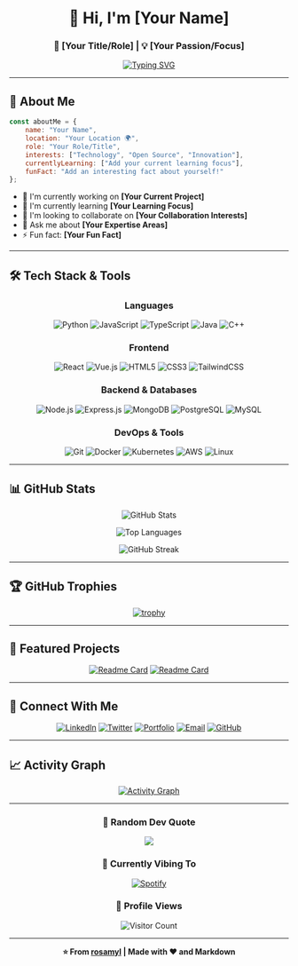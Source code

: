 <div align="center">
  
# 👋 Hi, I'm [Your Name]

### 🚀 [Your Title/Role] | 💡 [Your Passion/Focus]

[![Typing SVG](https://readme-typing-svg.herokuapp.com?font=Fira+Code&pause=1000&color=2E9EF7&center=true&vCenter=true&width=435&lines=Welcome+to+my+GitHub+profile!;Always+learning+new+things;Building+cool+projects)](https://git.io/typing-svg)

</div>

---

## 🌟 About Me

```javascript
const aboutMe = {
    name: "Your Name",
    location: "Your Location 🌍",
    role: "Your Role/Title",
    interests: ["Technology", "Open Source", "Innovation"],
    currentlyLearning: ["Add your current learning focus"],
    funFact: "Add an interesting fact about yourself!"
};
```

- 🔭 I'm currently working on **[Your Current Project]**
- 🌱 I'm currently learning **[Your Learning Focus]**
- 👯 I'm looking to collaborate on **[Your Collaboration Interests]**
- 💬 Ask me about **[Your Expertise Areas]**
- ⚡ Fun fact: **[Your Fun Fact]**

---

## 🛠️ Tech Stack & Tools

<div align="center">

### Languages
![Python](https://img.shields.io/badge/Python-3776AB?style=for-the-badge&logo=python&logoColor=white)
![JavaScript](https://img.shields.io/badge/JavaScript-F7DF1E?style=for-the-badge&logo=javascript&logoColor=black)
![TypeScript](https://img.shields.io/badge/TypeScript-007ACC?style=for-the-badge&logo=typescript&logoColor=white)
![Java](https://img.shields.io/badge/Java-ED8B00?style=for-the-badge&logo=openjdk&logoColor=white)
![C++](https://img.shields.io/badge/C++-00599C?style=for-the-badge&logo=cplusplus&logoColor=white)

### Frontend
![React](https://img.shields.io/badge/React-20232A?style=for-the-badge&logo=react&logoColor=61DAFB)
![Vue.js](https://img.shields.io/badge/Vue.js-35495E?style=for-the-badge&logo=vuedotjs&logoColor=4FC08D)
![HTML5](https://img.shields.io/badge/HTML5-E34F26?style=for-the-badge&logo=html5&logoColor=white)
![CSS3](https://img.shields.io/badge/CSS3-1572B6?style=for-the-badge&logo=css3&logoColor=white)
![TailwindCSS](https://img.shields.io/badge/Tailwind_CSS-38B2AC?style=for-the-badge&logo=tailwind-css&logoColor=white)

### Backend & Databases
![Node.js](https://img.shields.io/badge/Node.js-43853D?style=for-the-badge&logo=nodedotjs&logoColor=white)
![Express.js](https://img.shields.io/badge/Express.js-404D59?style=for-the-badge&logo=express&logoColor=white)
![MongoDB](https://img.shields.io/badge/MongoDB-4EA94B?style=for-the-badge&logo=mongodb&logoColor=white)
![PostgreSQL](https://img.shields.io/badge/PostgreSQL-316192?style=for-the-badge&logo=postgresql&logoColor=white)
![MySQL](https://img.shields.io/badge/MySQL-00000F?style=for-the-badge&logo=mysql&logoColor=white)

### DevOps & Tools
![Git](https://img.shields.io/badge/Git-F05032?style=for-the-badge&logo=git&logoColor=white)
![Docker](https://img.shields.io/badge/Docker-2496ED?style=for-the-badge&logo=docker&logoColor=white)
![Kubernetes](https://img.shields.io/badge/Kubernetes-326CE5?style=for-the-badge&logo=kubernetes&logoColor=white)
![AWS](https://img.shields.io/badge/AWS-232F3E?style=for-the-badge&logo=amazon-aws&logoColor=white)
![Linux](https://img.shields.io/badge/Linux-FCC624?style=for-the-badge&logo=linux&logoColor=black)

</div>

---

## 📊 GitHub Stats

<div align="center">
  
![GitHub Stats](https://github-readme-stats.vercel.app/api?username=rosamyl&show_icons=true&theme=tokyonight&hide_border=true&count_private=true)

![Top Languages](https://github-readme-stats.vercel.app/api/top-langs/?username=rosamyl&layout=compact&theme=tokyonight&hide_border=true)

![GitHub Streak](https://github-readme-streak-stats.herokuapp.com/?user=rosamyl&theme=tokyonight&hide_border=true)

</div>

---

## 🏆 GitHub Trophies

<div align="center">
  
[![trophy](https://github-profile-trophy.vercel.app/?username=rosamyl&theme=tokyonight&no-frame=true&row=1&column=7)](https://github.com/ryo-ma/github-profile-trophy)

</div>

---

## 🎯 Featured Projects

<div align="center">

[![Readme Card](https://github-readme-stats.vercel.app/api/pin/?username=rosamyl&repo=project-name-1&theme=tokyonight&hide_border=true)](https://github.com/rosamyl/project-name-1)
[![Readme Card](https://github-readme-stats.vercel.app/api/pin/?username=rosamyl&repo=project-name-2&theme=tokyonight&hide_border=true)](https://github.com/rosamyl/project-name-2)

</div>

---

## 💼 Connect With Me

<div align="center">

[![LinkedIn](https://img.shields.io/badge/LinkedIn-0077B5?style=for-the-badge&logo=linkedin&logoColor=white)](https://linkedin.com/in/your-profile)
[![Twitter](https://img.shields.io/badge/Twitter-1DA1F2?style=for-the-badge&logo=twitter&logoColor=white)](https://twitter.com/your-handle)
[![Portfolio](https://img.shields.io/badge/Portfolio-FF5722?style=for-the-badge&logo=todoist&logoColor=white)](https://your-website.com)
[![Email](https://img.shields.io/badge/Email-D14836?style=for-the-badge&logo=gmail&logoColor=white)](mailto:your-email@example.com)
[![GitHub](https://img.shields.io/badge/GitHub-100000?style=for-the-badge&logo=github&logoColor=white)](https://github.com/rosamyl)

</div>

---

## 📈 Activity Graph

<div align="center">
  
[![Activity Graph](https://github-readme-activity-graph.vercel.app/graph?username=rosamyl&theme=tokyo-night&hide_border=true)](https://github.com/ashutosh00710/github-readme-activity-graph)

</div>

---

<div align="center">

### 💭 Random Dev Quote

![](https://quotes-github-readme.vercel.app/api?type=horizontal&theme=tokyonight)

### 🎵 Currently Vibing To

[![Spotify](https://novatorem-rosamyl.vercel.app/api/spotify)](https://open.spotify.com/user/your-spotify-id)

### 👀 Profile Views

![Visitor Count](https://profile-counter.glitch.me/rosamyl/count.svg)

---

**⭐️ From [rosamyl](https://github.com/rosamyl) | Made with ❤️ and Markdown**

</div>
